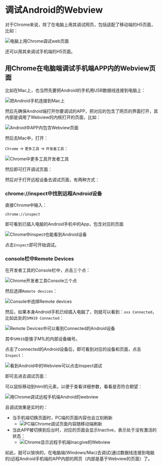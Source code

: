 # 调试Android的Webview

对于Chrome来说，除了在电脑上用其调试网页，包括适配了移动端的H5页面，比如：

![电脑上用Chrome调试web页面](../../assets/img/computer_debug_webpage_use_chrome.jpg)

还可以用其来调试手机端的H5页面。

## 用Chrome在电脑端调试手机端APP内的Webview页面

比如在Mac上，也当然先要把Android的手机用USB数据线连接到电脑上：

![把Android手机连接到Mac上](../../assets/img/connect_android_phone_to_mac.png)

然后先确保Android端打开你要调试的APP，把对应的包含了网页的界面打开，其内部是调用了Webview的内核打开的页面，比如：

![Android中APP内包含Webview页面](../../assets/img/android_app_contain_webview_page.png)

然后去Mac中，打开：

`Chrome` -> `更多工具` -> `开发者工具`：

![Chrome中更多工具开发者工具](../../assets/img/chrome_more_tool_developer_tool.png)

 然后即可打开调试页面：

 然后对于打开远程设备去调试页面，有两种方式：

### chrome://inspect中找到远程Android设备 
直接Chrome中输入：

`chrome://inspect`

即可看到已插入电脑的Android手机中的App，包含对应的页面

![Chrome中inspect也能看到Android设备](../../assets/img/chrome_inspect_show_remote_device.png)

点击`Inspect`即可开始调试。

### console栏中Remote Devices

在开发者工具的Console栏中，点击三个点：

![Chrome开发者工具Console三个点](../../assets/img/chrome_dev_tool_console_three_dot.jpg)

然后选择`Remote devices`：

![Console中选择Remote devices](../../assets/img/console_choose_remote_devices.png)

然后，如果本身Android手机已经插入电脑了，则就可以看到：`xxx Connected`，比如此处的`SM919 Connected`：

![Remote Devices中可以看到Connected的Android设备](../../assets/img/remote_devices_show_connected_android.png)

其中`SM919`是锥子M1L的内部设备编号。

点击了connected的Android设备后，即可看到对应的设备和页面，点击`Inspect`：

![看到Android中的Webview可以点击Inspect调试](../../assets/img/show_webview_click_inpsect_to_debug.png)

即可去进去调试页面：

可以鼠标移动到html的元素，以便于查看详细参数，看看是否符合期望：

![用Chrome调试远程手机端Android的webview](../../assets/img/chrome_debug_remote_android_webview.jpg)

且调试效果是实时的：

* 当手机端切换页面时，PC端的页面内容也会立刻刷新
  * ![PC端Chrome调试页面内容随移动端刷新](../../assets/img/pc_chrome_content_refresh_with_mobile.png)
* 当此APP被切换到后台时，对应的页面会显示Inactive，表示处于没有激活的状态：
  * ![Chrome显示远程手机端Inacgive的Webview](../../assets/img/chrome_remote_android_webview_inactive.jpg)

如此，就可以愉快的，在电脑端(Windows/Mac)去调试(通过数据线连接到电脑的)远程Android手机端的APP内部的网页（内部是基于Webview的页面）了。